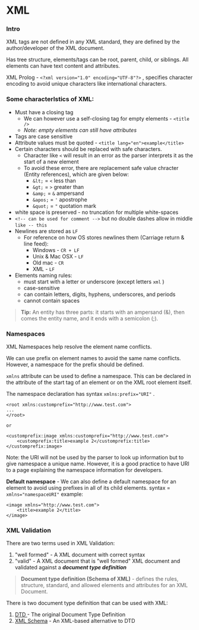 # XML

### Intro

XML tags are not defined in any XML standard, they are defined by the author/developer of the XML document. 

Has tree structure, elements/tags can be root, parent, child, or siblings. All elements can have text content and attributes.

XML Prolog -  `<?xml version="1.0" encoding="UTF-8"?>` , specifies character encoding to avoid unique characters like international characters.

### Some characterIstics of XML:

* Must have a closing tag
  * We can however use a self-closing tag for empty elements - `<title />` 
  * _Note: empty elements can still have attributes_
* Tags are case sensitive
* Attribute values must be quoted - `<title lang="en">example</title>` 
* Certain characters should be replaced with safe characters.
  * Character like `<` will result in an error as the parser interprets it as the start of a new element
  * To avoid these error, there are replacement safe value chracter \(Entity references\), which are given below:
    * `&lt;` = `<` less than
    * `&gt;` = `>` greater than
    * `&amp;` = `&` ampersand
    * `&apos;` = `'` apostrophe
    * `&quot;` = `"` quotation mark
* white space is preserved - no truncation for multiple white-spaces
* `<!-- can be used for comment -->` but no double dashes allow in middle `like -- this` 
* Newlines are stored as `LF` 
  * For reference on how OS stores newlines them \(Carriage return & line feed\):
    * Windows - `CR + LF` 
    * Unix & Mac OSX - `LF` 
    * Old mac - `CR` 
    * XML - `LF` 
* Elements naming rules:
  * must start with a letter or underscore \(except letters `xml` \)
  * case-sensitive
  * can contain letters, digits, hyphens, underscores, and periods
  * cannot contain spaces

> **Tip:** An entity has three parts: it starts with an ampersand \(&\), then comes the entity name, and it ends with a semicolon \(;\).

### Namespaces

XML Namespaces help resolve the element name conflicts.

We can use prefix on element names to avoid the same name conflicts. However, a namespace for the prefix should be defined. 

`xmlns` attribute can be used to define a namespace. This can be declared in the attribute of the start tag of an element or on the XML root element itself. 

The namespace declaration has syntax `xmlns:prefix="URI"` .

```text
<root xmlns:customprefix="http://www.test.com">
...
</root>

or 

<customprefix:image xmlns:customprefix="http://www.test.com">
    <customprefix:title>example 2</customprefix:title>
</customprefix:image>
```

Note: the URI will not be used by the parser to look up information but to give namespace a unique name. However, it is a good practice to have URI to a page explaining the namespace information for developers.

**Default namespace** - We can also define a default namespace for an element to avoid using prefixes in all of its child elements. syntax = `xmlns="namespaceURI"` example:

```text
<image xmlns="http://www.test.com">
    <title>example 2</title>
</image>
```

### XML Validation

There are two terms used in XML Validation:

1. "well formed" - A XML document with correct syntax
2. "valid" - A XML document that is  "well formed" XML document and validated against a _**document type definition**_

> **Document type definition \(Schema of XML\)** - defines the rules, structure, standard, and allowed elements and attributes for an XML Document.

There is two document type definition that can be used with XML:

1. [DTD ](https://www.w3schools.com/xml/xml_dtd.asp)- The original Document Type Definition
2. [XML Schema](https://www.w3schools.com/xml/xml_schema.asp) - An XML-based alternative to DTD



